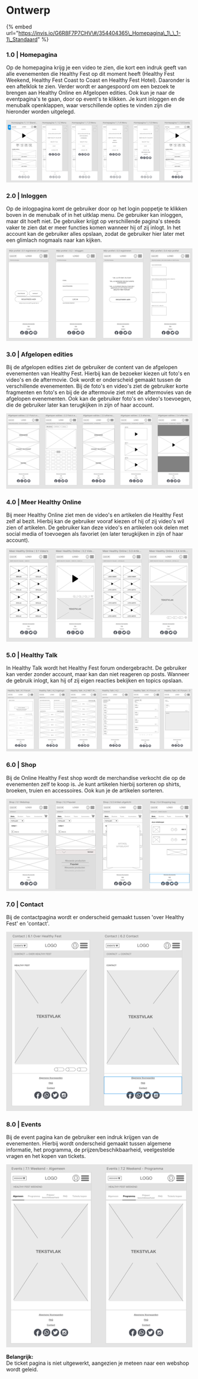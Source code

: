 # Ontwerp

{% embed url="https://invis.io/G6R8F7P7CHV\#/354404365\_Homepagina\_1\_\_1-1\_Standaard" %}



### 1.0 \| Homepagina

Op de homepagina krijg je een video te zien, die kort een indruk geeft van alle evenementen die Healthy Fest op dit moment heeft \(Healthy Fest Weekend, Healthy Fest Coast to Coast en Healthy Fest Hotel\). Daaronder is een aftelklok te zien. Verder wordt er aangespoord om een bezoek te brengen aan Healthy Online en Afgelopen edities. Ook kun je naar de eventpagina's te gaan, door op event's te klikken. Je kunt inloggen en de menubalk openklappen, waar verschillende opties te vinden zijn die hieronder worden uitgelegd. 

![](../../.gitbook/assets/schermafbeelding-2019-03-27-om-20.45.17.png)

###  2.0 \| Inloggen

Op de inlogpagina komt de gebruiker door op het login poppetje te klikken boven in de menubalk of in het uitklap menu. De gebruiker kan inloggen, maar dit hoeft niet. De gebruiker krijgt op verschillende pagina's steeds vaker te zien dat er meer functies komen wanneer hij of zij inlogt. In het account kan de gebruiker alles opslaan, zodat de gebruiker hier later met een glimlach nogmaals naar kan kijken. 

![](../../.gitbook/assets/schermafbeelding-2019-03-27-om-20.44.53.png)

###  3.0 \| Afgelopen edities

Bij de afgelopen edities ziet de gebruiker de content van de afgelopen evenementen van Healthy Fest. Hierbij kan de bezoeker kiezen uit foto's en video's en de aftermovie. Ook wordt er onderscheid gemaakt tussen de verschillende evenementen. Bij de foto's en video's ziet de gebruiker korte fragmenten en foto's en bij de de aftermovie ziet met de aftermovies van de afgelopen evenementen. Ook kan de gebruiker  foto's en video's toevoegen, die de gebruiker later kan terugkijken in zijn of haar account. 

![](../../.gitbook/assets/schermafbeelding-2019-03-27-om-20.45.30.png)

### 4.0 \| Meer Healthy Online

Bij meer Healthy Online ziet men de video's en artikelen die Healthy Fest zelf al bezit. Hierbij kan de gebruiker vooraf kiezen of hij of zij video's wil zien of artikelen. De gebruiker kan deze video's en artikelen ook delen met social media of toevoegen als favoriet \(en later terugkijken in zijn of haar account\). 

![](../../.gitbook/assets/schermafbeelding-2019-03-27-om-20.45.36.png)

###  5.0 \| Healthy Talk

In Healthy Talk wordt het Healthy Fest forum ondergebracht. De gebruiker kan verder zonder account, maar kan dan niet reageren op posts. Wanneer de gebruik inlogt, kan hij of zij eigen reacties bekijken en topics opslaan. 

![](../../.gitbook/assets/schermafbeelding-2019-03-27-om-20.45.51.png)

###  6.0 \| Shop

Bij de Online Healthy Fest shop wordt de merchandise verkocht die op de evenementen zelf te koop is. Je kunt artikelen hierbij sorteren op shirts, broeken, truien en accessoires. Ook kun je de artikelen sorteren. 

![](../../.gitbook/assets/schermafbeelding-2019-03-27-om-20.46.02.png)

###   7.0 \| Contact

Bij de contactpagina wordt er onderscheid gemaakt tussen 'over Healthy Fest' en 'contact'. 

![](../../.gitbook/assets/schermafbeelding-2019-03-27-om-20.46.13.png)

###  8.0 \| Events

Bij de event pagina kan de gebruiker een indruk krijgen van de evenementen. Hierbij wordt onderscheid gemaakt tussen algemene informatie, het programma, de prijzen/beschikbaarheid, veelgestelde vragen en het kopen van tickets. 

![](../../.gitbook/assets/schermafbeelding-2019-03-27-om-20.46.19.png)



**Belangrijk:**  
De ticket pagina is niet uitgewerkt, aangezien je meteen naar een webshop wordt geleid. 



